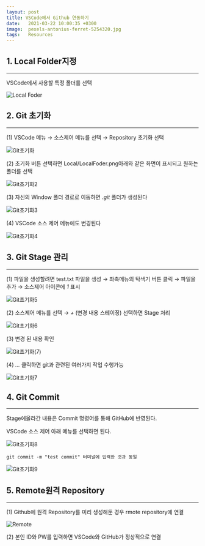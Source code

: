 ```yaml
---
layout: post
title: VSCode에서 Github 연동하기 
date:   2021-03-22 10:00:35 +0300
image:  pexels-antonius-ferret-5254320.jpg
tags:   Resources
---
```


## 1. Local Folder지정
***
VSCode에서 사용할 특정 폴더를 선택

![Local Foder](/images/LocalFoder.png)

## 2. Git 초기화 
***
(1) VSCode 메뉴 → 소스제어 메뉴를 선택 → Repository 초기화 선택

![Git초기화](/images/Git초기화.png)

(2) 초기화 버튼 선택하면 Local/LocalFoder.png아래와 같은 화면이 표시되고 원하는 폴더를 선택 

![Git초기화2](/images/Git초기화(2).png)

(3) 자신의 Window 폴더 경로로 이동하면 _.git_ 폴더가 생성된다

![Git초기화3](/images/Git초기화(3).png)

(4) VSCode 소스 제어 메뉴에도 변경된다

![Git초기화4](/images/Git초기화(4).png)

## 3. Git Stage 관리
***

(1) 파일을 생성할려면 test.txt 파일을 생성 →  좌측메뉴의 탁색기 버튼 클릭  →  파일을 추가 →  소스제어 아이콘에 _1_ 표시

![Git초기화5](/images/Git초기화(5).png)

(2) 소스제어 메뉴를 선택 →  _+_ (변경 내용 스테이징) 선택하면 Stage 처리 

![Git초기화6](/images/Git초기화(6).png)

(3) 변경 된 내용 확인

![Git초기화(7)](/images/Git초기화(7).png)

(4) _..._  클릭하면 git과 관련된 여러가지 작업 수행가능 

![Git초기화7](/images/Git초기화(7).png)

## 4. Git Commit 
***

Stage에올라간 내용은 Commit 명령어를 통해 GitHub에 반영된다.

VSCode 소스 제어 아래 메뉴를 선택하면 된다.

![Git초기화8](/images/Git초기화(8).png)

```
git commit -m "test commit" 터미널에 입력한 것과 동일 
```

![Git초기화9](/images/Git초기화(9).png)

## 5. Remote원격 Repository
***
(1) Github에 원격 Repository를 미리 생성해둔 경우 rmote repository에 연결

![Remote](/images/Remote.png)

(2) 본인 ID와 PW를 입력하면 VSCode와 GitHub가 정상적으로 연결

